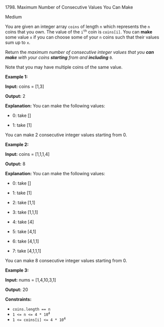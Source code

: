 1798\. Maximum Number of Consecutive Values You Can Make

Medium

You are given an integer array `coins` of length `n` which represents the `n` coins that you own. The value of the <code>i<sup>th</sup></code> coin is `coins[i]`. You can **make** some value `x` if you can choose some of your `n` coins such that their values sum up to `x`.

Return the _maximum number of consecutive integer values that you **can** **make** with your coins **starting** from and **including**_ `0`.

Note that you may have multiple coins of the same value.

**Example 1:**

**Input:** coins = [1,3]

**Output:** 2

**Explanation:** You can make the following values:

- 0: take []

- 1: take [1]

You can make 2 consecutive integer values starting from 0.

**Example 2:**

**Input:** coins = [1,1,1,4]

**Output:** 8

**Explanation:** You can make the following values:

- 0: take []

- 1: take [1]

- 2: take [1,1]

- 3: take [1,1,1]

- 4: take [4]

- 5: take [4,1]

- 6: take [4,1,1]

- 7: take [4,1,1,1]

You can make 8 consecutive integer values starting from 0.

**Example 3:**

**Input:** nums = [1,4,10,3,1]

**Output:** 20

**Constraints:**

*   `coins.length == n`
*   <code>1 <= n <= 4 * 10<sup>4</sup></code>
*   <code>1 <= coins[i] <= 4 * 10<sup>4</sup></code>